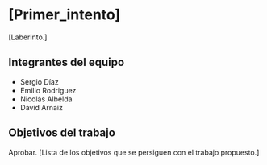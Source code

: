 # [Primer_intento]

[Laberinto.]

## Integrantes del equipo
* Sergio Díaz 
* Emilio Rodriguez
* Nicolás Albelda
* David Arnaiz

## Objetivos del trabajo
Aprobar.
[Lista de los objetivos que se persiguen con el trabajo propuesto.]
